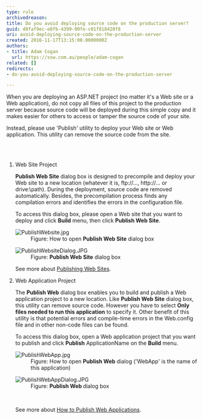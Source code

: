 ```yaml
---
type: rule
archivedreason: 
title: Do you avoid deploying source code on the production server?
guid: d8faf9ec-e8fb-4399-90fe-c01f818420f8
uri: avoid-deploying-source-code-on-the-production-server
created: 2016-11-17T13:15:08.0000000Z
authors:
- title: Adam Cogan
  url: https://ssw.com.au/people/adam-cogan
related: []
redirects:
- do-you-avoid-deploying-source-code-on-the-production-server

---
```



<p>When you are deploying an ASP.NET project (no matter it's a Web site or a Web application), do not copy all files of this project to the production server because source code will be deployed during this simple copy and it makes easier for others to access or tamper the source code of your site.</p><p>Instead, please use 'Publish' utility to deploy your Web site or Web application. This utility can remove the source code from the site.​​<br></p>
<br><excerpt class='endintro'></excerpt><br>
<ol><li>​Web Site Project
      <p><strong>Publish Web Site</strong>&#160;dialog box is designed to precompile and deploy your Web site to a new location (whatever it is, ftp&#58;//..., http&#58;//... or drive&#58;\path). During the deployment, source code are removed automatically. Besides, the precompilation process finds any compilation errors and identifies the errors in the configuration file.</p><p>To access this dialog box, please open a Web site that you want to deploy and click&#160;<strong>Build</strong>&#160;menu, then click&#160;<strong>Publish Web Site</strong>.​
      </p><dl class="image"><dt><img src="/PublishingImages/PublishWebsite.jpg" alt="PublishWebsite.jpg" /></dt><dd>Figure&#58; How to open&#160;<strong>Publish Web Site</strong>&#160;dialog box</dd></dl><dl class="image"><dt><img src="/PublishingImages/PublishWebsiteDialog.JPG" alt="PublishWebsiteDialog.JPG" />​​ </dt><dd>Figure&#58;&#160;<strong>Publish Web Site</strong>&#160;dialog box</dd></dl><p>See more about&#160;<a href="https&#58;//msdn.microsoft.com/en-us/library/20yh9f1b.aspx" target="_blank">Publishing Web Sites</a>.</p></li><li>Web Application Project 
      <p>The&#160;<strong>Publish Web</strong>&#160;dialog box enables you to build and publish a Web application project to a new location. Like&#160;<strong>Publish Web Site</strong>&#160;dialog box, this utility can remove source code. However you have to select&#160;<strong>Only files needed to run this application</strong>&#160;to specify it. Other benefit of this utility is that potential errors and compile-time errors in the Web.config file and in other non-code files can be found.</p><p>To access this dialog box, open a Web application project that you want to publish and click&#160;<strong>Publish</strong>&#160;ApplicationName on the&#160;<strong>Build</strong>&#160;menu.​
      </p><dl class="image"><dt><img src="/PublishingImages/PublishWebApp.jpg" alt="PublishWebApp.jpg" /></dt><dd>Figure&#58; How to open&#160;<strong>Publish Web</strong>&#160;dialog ('WebApp' is the name of this application)​</dd></dl><dl class="image"><dt><img src="/PublishingImages/PublishWebAppDialog.JPG" alt="PublishWebAppDialog.JPG" /> </dt><dd>Figure&#58;&#160;<strong>Publish Web&#160;</strong>dialog box</dd></dl>​​
      <p>See more about&#160;<a href="https&#58;//msdn.microsoft.com/en-us/library/aa983453.aspx" target="_blank">How to Publish Web Applications</a>.<br></p></li></ol> ​<br>


